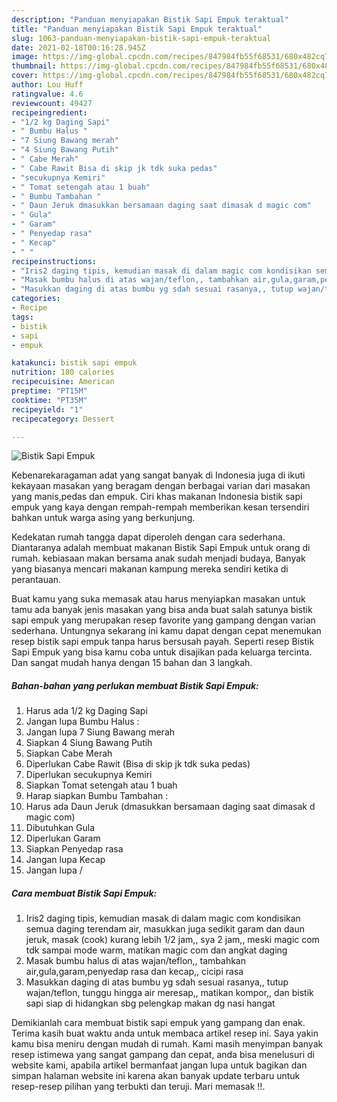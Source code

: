 ```yaml
---
description: "Panduan menyiapakan Bistik Sapi Empuk teraktual"
title: "Panduan menyiapakan Bistik Sapi Empuk teraktual"
slug: 1063-panduan-menyiapakan-bistik-sapi-empuk-teraktual
date: 2021-02-18T00:16:28.945Z
image: https://img-global.cpcdn.com/recipes/847984fb55f68531/680x482cq70/bistik-sapi-empuk-foto-resep-utama.jpg
thumbnail: https://img-global.cpcdn.com/recipes/847984fb55f68531/680x482cq70/bistik-sapi-empuk-foto-resep-utama.jpg
cover: https://img-global.cpcdn.com/recipes/847984fb55f68531/680x482cq70/bistik-sapi-empuk-foto-resep-utama.jpg
author: Lou Huff
ratingvalue: 4.6
reviewcount: 49427
recipeingredient:
- "1/2 kg Daging Sapi"
- " Bumbu Halus "
- "7 Siung Bawang merah"
- "4 Siung Bawang Putih"
- " Cabe Merah"
- " Cabe Rawit Bisa di skip jk tdk suka pedas"
- "secukupnya Kemiri"
- " Tomat setengah atau 1 buah"
- " Bumbu Tambahan "
- " Daun Jeruk dmasukkan bersamaan daging saat dimasak d magic com"
- " Gula"
- " Garam"
- " Penyedap rasa"
- " Kecap"
- " "
recipeinstructions:
- "Iris2 daging tipis, kemudian masak di dalam magic com kondisikan semua daging terendam air, masukkan juga sedikit garam dan daun jeruk, masak (cook) kurang lebih 1/2 jam,, sya 2 jam,, meski magic com tdk sampai mode warm, matikan magic com dan angkat daging"
- "Masak bumbu halus di atas wajan/teflon,, tambahkan air,gula,garam,penyedap rasa dan kecap,, cicipi rasa"
- "Masukkan daging di atas bumbu yg sdah sesuai rasanya,, tutup wajan/teflon, tunggu hingga air meresap,, matikan kompor,, dan bistik sapi siap di hidangkan sbg pelengkap makan dg nasi hangat"
categories:
- Recipe
tags:
- bistik
- sapi
- empuk

katakunci: bistik sapi empuk 
nutrition: 180 calories
recipecuisine: American
preptime: "PT15M"
cooktime: "PT35M"
recipeyield: "1"
recipecategory: Dessert

---
```



![Bistik Sapi Empuk](https://img-global.cpcdn.com/recipes/847984fb55f68531/680x482cq70/bistik-sapi-empuk-foto-resep-utama.jpg)

Kebenarekaragaman adat yang sangat banyak di Indonesia juga di ikuti kekayaan masakan yang beragam dengan berbagai varian dari masakan yang manis,pedas dan empuk. Ciri khas makanan Indonesia bistik sapi empuk yang kaya dengan rempah-rempah memberikan kesan tersendiri bahkan untuk warga asing yang berkunjung.




Kedekatan rumah tangga dapat diperoleh dengan cara sederhana. Diantaranya adalah membuat makanan Bistik Sapi Empuk untuk orang di rumah. kebiasaan makan bersama anak sudah menjadi budaya, Banyak yang biasanya mencari makanan kampung mereka sendiri ketika di perantauan.

Buat kamu yang suka memasak atau harus menyiapkan masakan untuk tamu ada banyak jenis masakan yang bisa anda buat salah satunya bistik sapi empuk yang merupakan resep favorite yang gampang dengan varian sederhana. Untungnya sekarang ini kamu dapat dengan cepat menemukan resep bistik sapi empuk tanpa harus bersusah payah.
Seperti resep Bistik Sapi Empuk yang bisa kamu coba untuk disajikan pada keluarga tercinta. Dan sangat mudah hanya dengan 15 bahan dan 3 langkah.


<!--inarticleads1-->

##### Bahan-bahan yang perlukan membuat Bistik Sapi Empuk:

1. Harus ada 1/2 kg Daging Sapi
1. Jangan lupa  Bumbu Halus :
1. Jangan lupa 7 Siung Bawang merah
1. Siapkan 4 Siung Bawang Putih
1. Siapkan  Cabe Merah
1. Diperlukan  Cabe Rawit (Bisa di skip jk tdk suka pedas)
1. Diperlukan secukupnya Kemiri
1. Siapkan  Tomat setengah atau 1 buah
1. Harap siapkan  Bumbu Tambahan :
1. Harus ada  Daun Jeruk (dmasukkan bersamaan daging saat dimasak d magic com)
1. Dibutuhkan  Gula
1. Diperlukan  Garam
1. Siapkan  Penyedap rasa
1. Jangan lupa  Kecap
1. Jangan lupa  /




<!--inarticleads2-->

##### Cara membuat  Bistik Sapi Empuk:

1. Iris2 daging tipis, kemudian masak di dalam magic com kondisikan semua daging terendam air, masukkan juga sedikit garam dan daun jeruk, masak (cook) kurang lebih 1/2 jam,, sya 2 jam,, meski magic com tdk sampai mode warm, matikan magic com dan angkat daging
1. Masak bumbu halus di atas wajan/teflon,, tambahkan air,gula,garam,penyedap rasa dan kecap,, cicipi rasa
1. Masukkan daging di atas bumbu yg sdah sesuai rasanya,, tutup wajan/teflon, tunggu hingga air meresap,, matikan kompor,, dan bistik sapi siap di hidangkan sbg pelengkap makan dg nasi hangat




Demikianlah cara membuat bistik sapi empuk yang gampang dan enak. Terima kasih buat waktu anda untuk membaca artikel resep ini. Saya yakin kamu bisa meniru dengan mudah di rumah. Kami masih menyimpan banyak resep istimewa yang sangat gampang dan cepat, anda bisa menelusuri di website kami, apabila artikel bermanfaat jangan lupa untuk bagikan dan simpan halaman website ini karena akan banyak update terbaru untuk resep-resep pilihan yang terbukti dan teruji. Mari memasak !!. 
